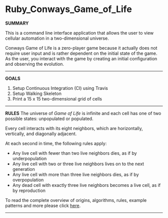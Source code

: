 # Ruby_Conways_Game_of_Life

**SUMMARY**

This is a command line interface application that allows the user to view cellular automation in a two-dimensional universe.  

Conways Game of Life is a zero-player game because it actually does not require user input and is rather dependent on the initial state of the game.  As the user, you interact with the game by creating an initial configuration and observing the evolution. 

***

**GOALS**
1. Setup Continuous Integration (CI) using Travis 
2. Setup Walking Skeleton
3. Print a 15 x 15 two-dimensional grid of cells 

---

**RULES**
The universe of *Game of Life* is infinite and each cell has one of two possible states: unpopulated or populated.

Every cell interacts with its eight neighbors, which are horizontally, vertically, and diagonally adjacent. 

At each second in time, the following rules apply: 
 - Any live cell with fewer than two live neighbors dies, as if by underpopulation
 - Any live cell with two or three live neighbors lives on to the next generation
 - Any live cell with more than three live neighbors dies, as if by overpopulation
 - Any dead cell with exactly three live neighbors becomes a live cell, as if by reproduction

To read the complete overview of origins, algorithms, rules, example patterns and more please click [here](https://en.wikipedia.org/wiki/Conway%27s_Game_of_Life#Rules). 

___
